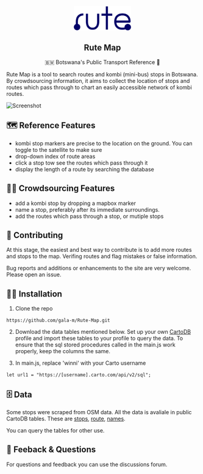 <div align="center">
  <img src="icons/rute.svg" width="150" alt="">

  ## Rute Map
  
  🇧🇼  Botswana's Public Transport Reference  🚌 

</div>

Rute Map is a tool to search routes and kombi (mini-bus) stops in Botswana. By crowdsourcing information, it aims to collect the location of stops and routes which pass through to chart an easily accessible network of kombi routes. 

![Screenshot](https://github.com/[gala-m]/[rute-v2]/blob/[noncontributing]/image.jpg?raw=true)


## 🗺️ Reference Features
- kombi stop markers are precise to the location on the ground. You can toggle to the satellite to make sure
- drop-down index of route areas
- click a stop tow see the routes which pass through it
- display the length of a route by searching the database

## 💁‍♀️ Crowdsourcing Features
- add a kombi stop by dropping a mapbox marker
- name a stop, preferably after its immediate surroundings. 
- add the routes which pass through a stop, or mutiple stops

## 🔨 Contributing

At this stage, the easiest and best way to contribute is to add more routes and stops to the map. Verifing routes and flag mistakes or false information. 

Bug reports and additions or enhancements to the site are very welcome. Please open an issue. 

## 👩‍💻 Installation
1. Clone the repo

``` 
https://github.com/gala-m/Rute-Map.git 
```

2. Download the data tables mentioned below. Set up your own [CartoDB](https://carto.com/login) profile and import these tables to your profile to query the data. 
To ensure that the sql stored procedures called in the main.js work properly, keep the columns the same. 

3. In main.js, replace 'winni' with your Carto username

``` 
let url1 = "https://[username].carto.com/api/v2/sql"; 
```


## 🗄️ Data
Some stops were scraped from OSM data. All the data is avaliale in public CartoDB tables. 
These are [stops](https://winni.carto.com/tables/points/public), [route](https://winni.carto.com/tables/route/public), [names](https://winni.carto.com/tables/names/public). 

You can query the tables for other use. 


## 🎤 Feeback & Questions
For questions and feedback you can use the discussions forum.
